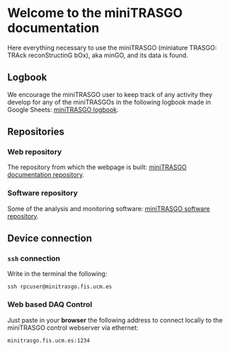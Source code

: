 # Welcome to the miniTRASGO documentation
Here everything necessary to use the miniTRASGO (miniature TRASGO: TRAck reconStructinG bOx), aka minGO, and its data is found.

## Logbook
We encourage the miniTRASGO user to keep track of any activity they develop for any of the miniTRASGOs in the following logbook made in Google Sheets: [miniTRASGO logbook](https://docs.google.com/spreadsheets/d/12n6DfQ32oXcRKpHaolfAoO3pKVVrrWzk7TBOIZ0N6ro/edit?usp=sharing).

## Repositories

### Web repository
The repository from which the webpage is built: [miniTRASGO documentation repository](https://github.com/cayesoneira/miniTRASGO).

### Software repository
Some of the analysis and monitoring software: [miniTRASGO software repository](https://github.com/cayesoneira/miniTRASGO-analysis/tree/main).

## Device connection

### `ssh` connection
Write in the terminal the following:

    ssh rpcuser@minitrasgo.fis.ucm.es

### Web based DAQ Control
Just paste in your **browser** the following address to connect locally to the miniTRASGO control webserver via ethernet:

    minitrasgo.fis.ucm.es:1234

